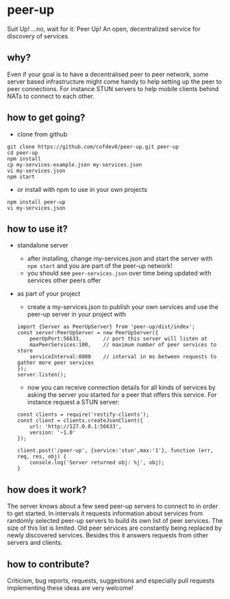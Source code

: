 # peer-up
Suit Up! ...no, wait for it: Peer Up! An open, decentralized service for discovery of services


## why?
Even if your goal is to have a decentralised peer to peer network, some server based infrastructure might come handy to help setting up the peer to peer connections. For instance STUN servers to help mobile clients behind NATs to connect to each other.

## how to get going?

- clone from github
```
git clone https://github.com/cofdev0/peer-up.git peer-up
cd peer-up
npm install
cp my-services-example.json my-services.json
vi my-services.json
npm start
```

- or install with npm to use in your own projects

```
npm install peer-up
vi my-services.json
```


## how to use it?
- standalone server
    - after installing, change my-services.json and start the server with ```npm start``` and you are part of the peer-up network!
     - you should see ```peer-services.json``` over time being updated with services other peers offer


- as part of your project 
    - create a my-services.json to publish your own services and use the peer-up server in your project with
    ```
    import {Server as PeerUpServer} from 'peer-up/dist/index';
    const server:PeerUpServer = new PeerUpServer({
        peerUpPort:56633,       // port this server will listen at
        maxPeerServices:100,    // maximum number of peer services to store
        serviceInterval:8000    // interval in ms between requests to gather more peer services
    });
    server.listen();
    ```
    - now you can receive connection details for all kinds of services by asking the server you started for a peer that offers this service. For instance request a STUN server:
    ```
    const clients = require('restify-clients');
    const client = clients.createJsonClient({
        url: 'http://127.0.0.1:56633',
        version: '~1.0'
    });
    
    client.post('/peer-up', {service:'stun',max:'1'}, function (err, req, res, obj) {
        console.log('Server returned obj: %j', obj);
    }
    ```
    

## how does it work?
The server knows about a few seed peer-up servers to connect to in order to get started. In intervals it requests information about services from randomly selected peer-up servers to build its own list of peer services. The size of this list is limited. Old peer services are constantly being replaced by newly discovered services. Besides this it answers requests from other servers and clients. 

## how to contribute?
Criticism, bug reports, requests, suggestions and especially pull requests implementing these ideas are very welcome! 
